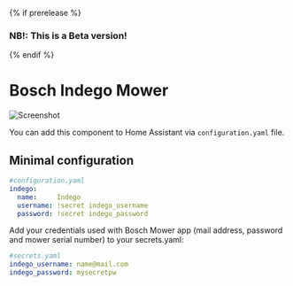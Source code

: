 {% if prerelease %}
### NB!: This is a Beta version!
{% endif %}
# Bosch Indego Mower
![Screenshot](https://github.com/jm-73/Indego/blob/master/doc/0-Sensors_3.png)

You can add this component to Home Assistant via `configuration.yaml` file.

## Minimal configuration
```yaml
#configuration.yaml
indego:
  name:     Indego
  username: !secret indego_username
  password: !secret indego_password
```

Add your credentials used with Bosch Mower app (mail address, password and mower serial number) to your secrets.yaml:
```yaml
#secrets.yaml
indego_username: name@mail.com
indego_password: mysecretpw
```
